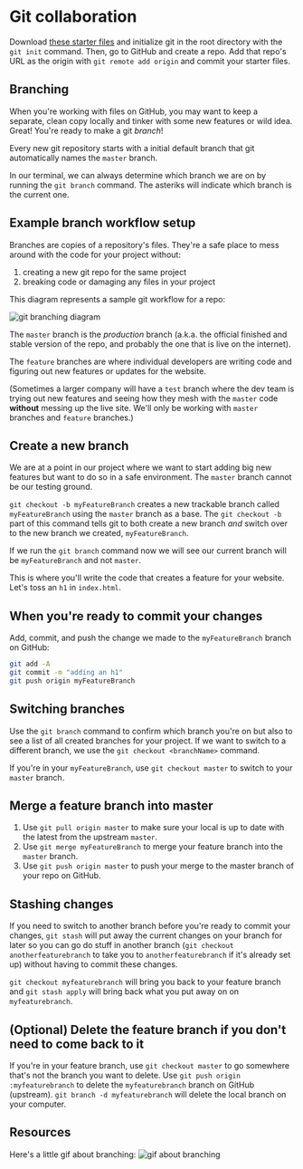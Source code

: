   <!-- Student takeaway -->
  <!-- By the end of this lesson, the student should know:
  - How to create a branch
  - How to switch between branches
  - How to merge a branch
  - How to delete a branch
  -->


# Git collaboration 

Download [these starter files](https://hychalknotes.s3.amazonaws.com/git-branching-lesson.zip) and initialize git in the root directory with the `git init` command. Then, go to GitHub and create a repo. Add that repo's URL as the origin with `git remote add origin` and commit your starter files.

## Branching
When you're working with files on GitHub, you may want to keep a separate, clean copy locally and tinker with some new features or wild idea. Great! You're ready to make a git _branch_!

Every new git repository starts with a initial default branch that git automatically names the `master` branch.

In our terminal, we can always determine which branch we are on by running the `git branch` command. The asteriks will indicate which branch is the current one.

## Example branch workflow setup

Branches are copies of a repository's files. They're a safe place to mess around with the code for your project without:
  1. creating a new git repo for the same project
  2. breaking code or damaging any files in your project

This diagram represents a sample git workflow for a repo: 

![git branching diagram](http://cl.ly/image/3a3M3U2S0v3X/gitbranches.png)

The `master` branch is the _production_ branch (a.k.a. the official finished and stable version of the repo, and probably the one that is live on the internet).

The `feature` branches are where individual developers are writing code and figuring out new features or updates for the website.

(Sometimes a larger company will have a `test` branch where the dev team is trying out new features and seeing how they mesh with the `master` code **without** messing up the live site. We'll only be working with `master` branches and `feature` branches.)

## Create a new branch

We are at a point in our project where we want to start adding big new features but want to do so in a safe environment. The `master` branch cannot be our testing ground.

`git checkout -b myFeatureBranch` creates a new trackable branch called `myFeatureBranch` using the `master` branch as a base. The `git checkout -b` part of this command tells git to both create a new branch _and_ switch over to the new branch we created, `myFeatureBranch`.

If we run the `git branch` command now we will see our current branch will be `myFeatureBranch` and not `master`.

This is where you'll write the code that creates a feature for your website. Let's toss an `h1` in `index.html`.

## When you're ready to commit your changes

Add, commit, and push the change we made to the `myFeatureBranch` branch on GitHub:

```bash
git add -A
git commit -m "adding an h1"
git push origin myFeatureBranch
```

## Switching branches

Use the `git branch` command to confirm which branch you're on but also to see a list of all created branches for your project. If we want to switch to a different branch, we use the `git checkout <branchName>` command.

If you're in your `myFeatureBranch`, use `git checkout master` to switch to your `master` branch.


## Merge a feature branch into master

1. Use `git pull origin master` to make sure your local is up to date with the latest from the upstream `master`. 
2. Use `git merge myFeatureBranch` to merge your feature branch into the `master` branch.
3. Use `git push origin master` to push your merge to the master branch of your repo on GitHub.

<!-- ## Working on a feature branch

When you're on your feature branch, `git pull origin master` will grab the changes from your `master` branch and add them to your feature branch so you can begin work using the most recent code. -->




## Stashing changes

If you need to switch to another branch before you're ready to commit your changes, `git stash` will put away the current changes on your branch for later so you can go do stuff in another branch (`git checkout anotherfeaturebranch` to take you to `anotherfeaturebranch` if it's already set up) without having to commit these changes.

`git checkout myfeaturebranch` will bring you back to your feature branch and `git stash apply` will bring back what you put away on on `myfeaturebranch`.


## (Optional) Delete the feature branch if you don't need to come back to it
If you're in your feature branch, use `git checkout master` to go somewhere that's not the branch you want to delete.
Use `git push origin :myfeaturebranch`  to delete the `myfeaturebranch` branch on GitHub (upstream). 
`git branch -d myfeaturebranch` will delete the local branch on your computer.

## Resources

Here's a little gif about branching:
![gif about branching](https://hychalknotes.s3.amazonaws.com/git-branching-demo.gif) 

